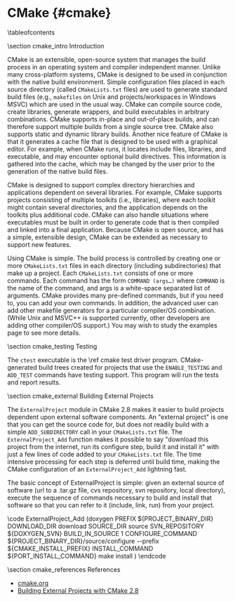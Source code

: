 CMake    {#cmake}
=====

\tableofcontents

\section cmake_intro Introduction

CMake is an extensible, open-source system that manages the build process in an
operating system and compiler independent manner. Unlike many cross-platform
systems, CMake is designed to be used in conjunction with the native build
environment. Simple configuration files placed in each source directory (called
`CMakeLists.txt` files) are used to generate standard build files (e.g.,
`makefiles` on Unix and projects/workspaces in Windows MSVC) which are used in
the usual way. CMake can compile source code, create libraries, generate
wrappers, and build executables in arbitrary combinations. CMake supports
in-place and out-of-place builds, and can therefore support multiple builds from
a single source tree. CMake also supports static and dynamic library builds.
Another nice feature of CMake is that it generates a cache file that is designed
to be used with a graphical editor. For example, when CMake runs, it locates
include files, libraries, and executable, and may encounter optional build
directives. This information is gathered into the cache, which may be changed
by the user prior to the generation of the native build files.

CMake is designed to support complex directory hierarchies and applications dependent on several libraries. For example, CMake supports projects consisting of multiple toolkits (i.e., libraries), where each toolkit might contain several directories, and the application depends on the toolkits plus additional code. CMake can also handle situations where executables must be built in order to generate code that is then compiled and linked into a final application. Because CMake is open source, and has a simple, extensible design, CMake can be extended as necessary to support new features.

Using CMake is simple. The build process is controlled by creating one or more
`CMakeLists.txt` files in each directory (including subdirectories) that make up
a project. Each `CMakeLists.txt` consists of one or more commands. Each command
has the form `COMMAND (args…)` where `COMMAND` is the name of the command, and args is a white-space separated list of arguments. CMake provides many pre-defined commands, but if you need to, you can add your own commands. In addition, the advanced user can add other makefile generators for a particular compiler/OS combination. (While Unix and MSVC++ is supported currently, other developers are adding other compiler/OS support.) You may wish to study the examples page to see more details.

\section cmake_testing Testing

The `ctest` executable is the \ref cmake test driver program. CMake-generated
build trees created for projects that use the `ENABLE_TESTING` and `ADD_TEST`
commands have testing support. This program will run the tests and report
results.

\section cmake_external Building External Projects

The `ExternalProject` module in CMake 2.8 makes it easier to build projects
dependent upon external software components. An "external project" is one that
you can get the source code for, but does not readily build with a simple
`ADD_SUBDIRECTORY` call in your `CMakeLists.txt` file. The `ExternalProject_Add`
function makes it possible to say "download this project from the internet, run
its configure step, build it and install it" with just a few lines of code added
to your `CMakeLists.txt` file. The time intensive processing for each step is
deferred until build time, making the CMake configuration of an
`ExternalProject_Add` lightning fast.

The basic concept of ExternalProject is simple: given an external source of
software (url to a .tar.gz file, cvs repository, svn repository, local directory),
execute the sequence of commands necessary to build and install that software so
that you can refer to it (include, link, run) from your project.

\code
    ExternalProject_Add (doxygen
      PREFIX ${PROJECT_BINARY_DIR}
      DOWNLOAD_DIR download
      SOURCE_DIR source
      SVN_REPOSITORY ${DOXYGEN_SVN}
      BUILD_IN_SOURCE 1
      CONFIGURE_COMMAND ${PROJECT_BINARY_DIR}/source/configure --prefix ${CMAKE_INSTALL_PREFIX}
      INSTALL_COMMAND ${PORT_INSTALL_COMMAND} make install
      )
\endcode

\section cmake_references References

* [cmake.org](http:/www.cmake.org)
* [Building External Projects with CMake 2.8](http://www.kitware.com/media/html/BuildingExternalProjectsWithCMake2.8.html)
